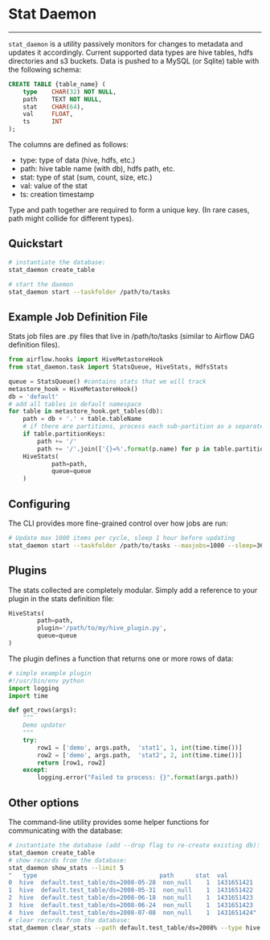 # Stat Daemon
----

`stat_daemon` is a utility passively monitors for changes to metadata and updates it accordingly.  Current supported data types are hive tables, hdfs directories and s3 buckets.  Data is pushed to a MySQL (or Sqlite) table with the following schema:
```SQL
CREATE TABLE {table_name} (
    type    CHAR(32) NOT NULL,
    path    TEXT NOT NULL,
    stat    CHAR(64),
    val     FLOAT,
    ts      INT
);
```
The columns are defined as follows:
* type: type of data (hive, hdfs, etc.)
* path: hive table name (with db), hdfs path, etc.
* stat: type of stat (sum, count, size, etc.)
* val: value of the stat
* ts: creation timestamp

Type and path together are required to form a unique key.  (In rare cases, path might collide for different types).

## Quickstart
```bash
# instantiate the database:
stat_daemon create_table

# start the daemon
stat_daemon start --taskfolder /path/to/tasks
```

## Example Job Definition File
Stats job files are .py files that live in /path/to/tasks (similar to Airflow DAG definition files).
```py
from airflow.hooks import HiveMetastoreHook
from stat_daemon.task import StatsQueue, HiveStats, HdfsStats

queue = StatsQueue() #contains stats that we will track
metastore_hook = HiveMetastoreHook()
db = 'default'
# add all tables in default namespace
for table in metastore_hook.get_tables(db):
    path = db + '.' + table.tableName
    # if there are partitions, process each sub-partition as a separate path
    if table.partitionKeys:
        path += '/'
        path += '/'.join(['{}=%'.format(p.name) for p in table.partitionKeys])
    HiveStats(
            path=path,
            queue=queue
    )
```

## Configuring
The CLI provides more fine-grained control over how jobs are run:
```bash
# Update max 1000 items per cycle, sleep 1 hour before updating
stat_daemon start --taskfolder /path/to/tasks --maxjobs=1000 --sleep=3600
```

## Plugins
The stats collected are completely modular.  Simply add a reference to your
plugin in the stats definition file:
```py
HiveStats(
        path=path,
        plugin='/path/to/my/hive_plugin.py',
        queue=queue
)
```
The plugin defines a function that returns one or more rows of data:
```py
# simple example plugin
#!/usr/bin/env python
import logging
import time

def get_rows(args):
    """
    Demo updater
    """
    try:
        row1 = ['demo', args.path,  'stat1', 1, int(time.time())]
        row2 = ['demo', args.path,  'stat2', 2, int(time.time())]
        return [row1, row2]
    except:
        logging.error("Failed to process: {}".format(args.path))
```


## Other options
The command-line utility provides some helper functions for communicating with the database:
```bash
# instantiate the database (add --drop flag to re-create existing db):
stat_daemon create_table
# show records from the database:
stat_daemon show_stats --limit 5
"   type                                  path      stat  val          ts
0  hive  default.test_table/ds=2008-05-28  non_null    1  1431651421
1  hive  default.test_table/ds=2008-05-31  non_null    1  1431651422
2  hive  default.test_table/ds=2008-06-18  non_null    1  1431651423
3  hive  default.test_table/ds=2008-06-24  non_null    1  1431651423
4  hive  default.test_table/ds=2008-07-08  non_null    1  1431651424"
# clear records from the database:
stat_daemon clear_stats --path default.test_table/ds=2008% --type hive
```
